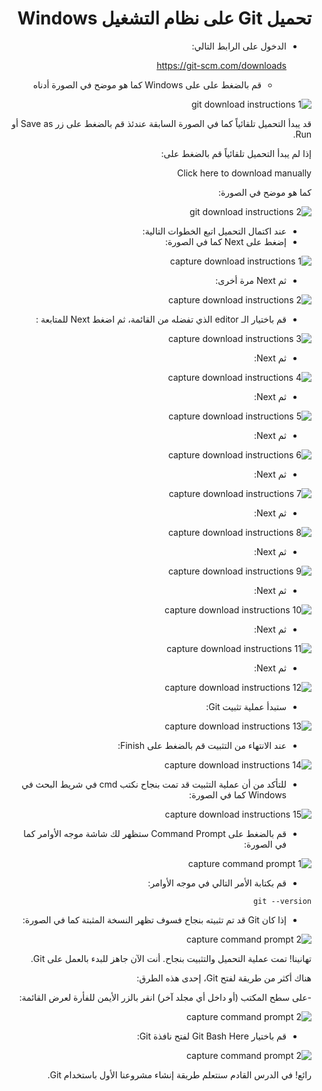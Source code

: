 <div dir="rtl">

# تحميل Git  على نظام التشغيل Windows

- الدخول على الرابط التالي: 
  
  https://git-scm.com/downloads

  - قم بالضغط على على Windows كما هو موضح في الصورة أدناه

![git download instructions 1](Screenshots/1.gif) 

قد يبدأ التحميل تلقائياً كما في الصورة السابقة عندئذ قم بالضغط على زر Save as أو Run. 

 إذا لم يبدأ التحميل تلقائياً قم بالضغط على: 
 
 Click here to download manually 
 
 كما هو موضح في الصورة: 

![git download instructions 2](Screenshots/2.gif)

- عند اكتمال التحميل اتبع الخطوات التالية:
- إضغط على Next كما في الصورة: 
  

![capture download instructions 1](Screenshots/Capture1.png)

- ثم Next مرة أخرى: 

![capture download instructions 2](Screenshots/Capture2.png)

- قم باختيار الـ editor الذي تفضله من القائمة، ثم اضغط Next للمتابعة : 

![capture download instructions 3](Screenshots/Capture3.png)

- ثم Next: 

![capture download instructions 4](Screenshots/Capture4.png)


- ثم Next: 

![capture download instructions 5](Screenshots/Capture5.png)


- ثم Next: 

![capture download instructions 6](Screenshots/Capture6.png)


- ثم Next: 

![capture download instructions 7](Screenshots/Capture7.png)


- ثم Next: 

![capture download instructions 8](Screenshots/Capture8.png)

- ثم Next: 

![capture download instructions 9](Screenshots/Capture9.png)

- ثم Next: 

![capture download instructions 10](Screenshots/Capture10.png)


- ثم Next: 

![capture download instructions 11](Screenshots/Capture11.png)


- ثم Next: 

![capture download instructions 12](Screenshots/Capture12.png)

- ستبدأ عملية تثبيت Git: 


![capture download instructions 13](Screenshots/Capture13.png)


- عند الانتهاء من التثبيت قم بالضغط على Finish: 

![capture download instructions 14](Screenshots/Capture14.png)

- للتأكد من أن عملية التثبيت قد تمت بنجاح نكتب cmd  في شريط البحث في Windows كما في الصورة: 

![capture download instructions 15](Screenshots/Capture15.png)

- قم بالضغط على Command Prompt ستظهر لك شاشة موجه الأوامر كما في الصورة: 

![capture command prompt 1](Screenshots/Capture16.png)

- قم بكتابة الأمر التالي في موجه الأوامر: 

```
git --version 
```

- إذا كان Git قد تم تثبيته بنجاح فسوف تظهر النسخة المثبتة كما في الصورة: 


![capture command prompt 2](Screenshots/Capture17.png)


تهانينا! تمت عملية التحميل والتثبيت بنجاح. أنت الآن جاهز للبدء بالعمل على Git. 

هناك أكثر من طريقة لفتح Git، إحدى هذه الطرق: 

-على سطح المكتب (أو داخل أي مجلد آخر) انقر بالزر الأيمن للفأرة لعرض القائمة: 
  
![capture command prompt 2](Screenshots/Capture18.png)

- قم باختيار Git Bash Here لفتح نافذة Git: 

![capture command prompt 2](Screenshots/Capture19.png)

رائع! في الدرس القادم سنتعلم طريقة إنشاء مشروعنا الأول باستخدام Git. 







